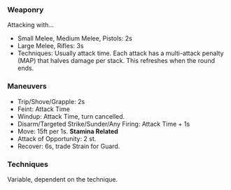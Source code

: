 ### Weaponry
Attacking with...
- Small Melee, Medium Melee, Pistols: 2s
- Large Melee, Rifles: 3s
- Techniques: Usually attack time.
Each attack has a multi-attack penalty (MAP) that halves damage per stack. This refreshes when the round ends.
 
 ### Maneuvers
- Trip/Shove/Grapple: 2s
- Feint: Attack Time
- Windup: Attack Time, turn cancelled.
- Disarm/Targeted Strike/Sunder/Any Firing: Attack Time + 1s
- Move: 15ft per 1s.
**Stamina Related**
- Attack of Opportunity: 2 st.
- Recover: 6s, trade Strain for Guard.

### Techniques
Variable, dependent on the technique.